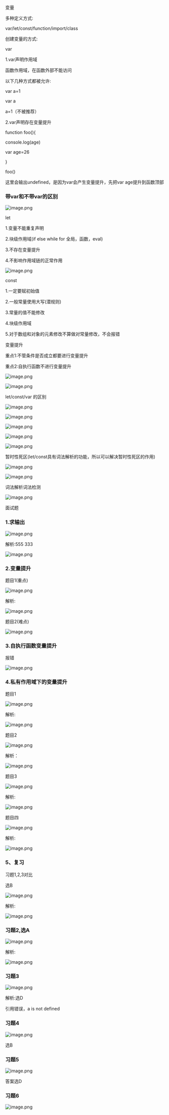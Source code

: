  变量 

多种定义方式:

var/let/const/function/import/class

创建变量的方式:

 var   

1.var声明作用域

函数作用域，在函数外部不能访问

以下几种方式都被允许:

var a=1

var a

a=1（不被推荐）

2.var声明存在变量提升

function foo(){

  console.log(age)

  var age=26

}

foo()

这里会输出undefined，是因为var会产生变量提升，先把var age提升到函数顶部

### 带var和不带var的区别

 ![image.png](D:/%E6%96%87%E4%BB%B6/typora%E5%9B%BE%E7%89%87/1640860560568-6054e05e-13d9-49b6-a227-795036edcc73.webp) 

 let 

1.变量不能重复声明

2.块级作用域(if else while for 全局，函数，eval)

3.不存在变量提升

4.不影响作用域链的正常作用

![image.png](D:/%E6%96%87%E4%BB%B6/typora%E5%9B%BE%E7%89%87/1640516475346-f9b4920c-3b5d-4956-80f2-92fe50fa1c6c.webp)



 const 

1.一定要赋初始值

2.一般常量使用大写(潜规则)

3.常量的值不能修改

4.块级作用域

5.对于数组和对象的元素修改不算做对常量修改，不会报错

 变量提升 

重点1:不管条件是否成立都要进行变量提升

重点2:自执行函数不进行变量提升

![image.png](D:/%E6%96%87%E4%BB%B6/typora%E5%9B%BE%E7%89%87/1640862759318-045b8674-5273-4938-945e-f682cf28623f.webp)



![image.png](D:/%E6%96%87%E4%BB%B6/typora%E5%9B%BE%E7%89%87/1640859744037-ded85455-5dba-4b77-a7a4-5aa288581fa3.webp)



 let/const/var 的区别 

![image.png](D:/%E6%96%87%E4%BB%B6/typora%E5%9B%BE%E7%89%87/1640860518956-b558e3ec-7290-4222-bcad-333b18b0a3d8.webp)



![image.png](D:/%E6%96%87%E4%BB%B6/typora%E5%9B%BE%E7%89%87/1640860813181-edd3dbc5-baa8-4ef6-8e9d-dff46e9789e2.webp)



![image.png](D:/%E6%96%87%E4%BB%B6/typora%E5%9B%BE%E7%89%87/1640863191293-16c39456-f126-4a89-8933-55f8da312940.webp)



![image.png](D:/%E6%96%87%E4%BB%B6/typora%E5%9B%BE%E7%89%87/1640922550642-00775351-4698-4108-b8d8-b82831fead6f.webp)



![image.png](D:/%E6%96%87%E4%BB%B6/typora%E5%9B%BE%E7%89%87/1640922587596-1440110e-4fea-448c-8aef-3d681daf4b8c.webp)



暂时性死区(let/const具有词法解析的功能，所以可以解决暂时性死区的作用)

![image.png](D:/%E6%96%87%E4%BB%B6/typora%E5%9B%BE%E7%89%87/1640863310336-5d5fc395-48d0-4d15-9c76-ae2de1991214.webp)



![image.png](D:/%E6%96%87%E4%BB%B6/typora%E5%9B%BE%E7%89%87/1640863351197-6b0f357e-eb6e-480e-ad19-b91d09014902.webp)



 词法解析词法检测 

![image.png](D:/%E6%96%87%E4%BB%B6/typora%E5%9B%BE%E7%89%87/1640860902813-99dcecf0-77ee-4059-8728-8f84dc4db62c.webp)



 面试题 

### 1.求输出

![image.png](D:/%E6%96%87%E4%BB%B6/typora%E5%9B%BE%E7%89%87/1640861389765-46d8f03c-5606-4dc9-963e-85518d959f42.webp)



解析:555 333

![image.png](D:/%E6%96%87%E4%BB%B6/typora%E5%9B%BE%E7%89%87/1640861430739-7fd45d59-ca97-4962-910b-bcc0d2c94129.webp)





### 2.变量提升

题目1(重点)

![image.png](D:/%E6%96%87%E4%BB%B6/typora%E5%9B%BE%E7%89%87/1640862057343-c4a03f79-c1c4-4d9d-b8d6-0707bd7e8929.webp)



解析:

![image.png](D:/%E6%96%87%E4%BB%B6/typora%E5%9B%BE%E7%89%87/1640862087960-5238d4f2-0be9-4b4a-aaec-4d092c20a76b.webp)



题目2(难点)

![image.png](D:/%E6%96%87%E4%BB%B6/typora%E5%9B%BE%E7%89%87/1640862132252-52434180-e1d0-4f57-b26a-e82c5b1d7dd7.webp)



### 3.自执行函数变量提升

报错

![image.png](D:/%E6%96%87%E4%BB%B6/typora%E5%9B%BE%E7%89%87/1640862913923-03140a5b-dc8d-4a8f-a52c-bd6da100039d.webp)



### 4.私有作用域下的变量提升

题目1

![image.png](D:/%E6%96%87%E4%BB%B6/typora%E5%9B%BE%E7%89%87/1640863798151-407f7d8f-8638-402e-9a66-f5061aa25bd8.webp)



解析:

![image.png](D:/%E6%96%87%E4%BB%B6/typora%E5%9B%BE%E7%89%87/1640865503966-4634cd56-f252-4e7b-9675-cd4a9599368c.webp)



题目2

![image.png](D:/%E6%96%87%E4%BB%B6/typora%E5%9B%BE%E7%89%87/1640865965041-e3704f11-cd01-4ef0-83f0-163cb9deb951.webp)



解析：

![image.png](D:/%E6%96%87%E4%BB%B6/typora%E5%9B%BE%E7%89%87/1640865935314-e1afc0d6-dda8-47ab-8853-c2f7bcbf04f9.webp)



题目3

![image.png](D:/%E6%96%87%E4%BB%B6/typora%E5%9B%BE%E7%89%87/1640866798049-7bbb4e88-8332-41b3-8d5a-c4d3b689fd5c.webp)



解析:

![image.png](D:/%E6%96%87%E4%BB%B6/typora%E5%9B%BE%E7%89%87/1640866780181-a91009b2-fea0-4689-8897-9fe2e04067a4.webp)



题目四

![image.png](D:/%E6%96%87%E4%BB%B6/typora%E5%9B%BE%E7%89%87/1640867487402-d52d0cbf-4b0c-41f5-b376-68764a8c6111.webp)



解析:

![image.png](D:/%E6%96%87%E4%BB%B6/typora%E5%9B%BE%E7%89%87/1640867510968-6785defd-d463-4494-ad9b-664da392d89c.webp)



### 5、复习

习题1,2,3对比

选B

![image.png](D:/%E6%96%87%E4%BB%B6/typora%E5%9B%BE%E7%89%87/1640923821524-b8e3f7a7-2d08-436c-9122-3eb399c1e8b7.webp)



解析:

![image.png](D:/%E6%96%87%E4%BB%B6/typora%E5%9B%BE%E7%89%87/1640923843593-498b1be7-7ab8-422d-b2a3-14c5f95516e3.webp)





### 习题2,选A

![image.png](D:/%E6%96%87%E4%BB%B6/typora%E5%9B%BE%E7%89%87/1640923932476-a000c603-792d-49ab-9113-00d827411743.webp)



解析:

![image.png](D:/%E6%96%87%E4%BB%B6/typora%E5%9B%BE%E7%89%87/1640923948322-e7c13a50-2af9-441b-99ab-939dd4da7bcc.webp)



### 习题3

![image.png](D:/%E6%96%87%E4%BB%B6/typora%E5%9B%BE%E7%89%87/1640924068555-910fed76-8bcd-4e3e-8123-5c25c2fba00d.webp)



解析:选D

引用错误，a is not defined



### 习题4

![image.png](D:/%E6%96%87%E4%BB%B6/typora%E5%9B%BE%E7%89%87/1641295170211-361469a1-cac0-4ab9-925c-ae4f563f5a0a.webp)



选B

### 习题5

![image.png](D:/%E6%96%87%E4%BB%B6/typora%E5%9B%BE%E7%89%87/1641295985484-51d71a99-40e4-4168-be10-50bb1a3bee4f.webp)



答案选D



### 习题6

![image.png](D:/%E6%96%87%E4%BB%B6/typora%E5%9B%BE%E7%89%87/1641296037881-9ee3def3-2889-435d-8c41-794691510496.webp)



